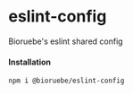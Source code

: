 # eslint-config
Bioruebe's eslint shared config

#### Installation

```bash
npm i @bioruebe/eslint-config
```

